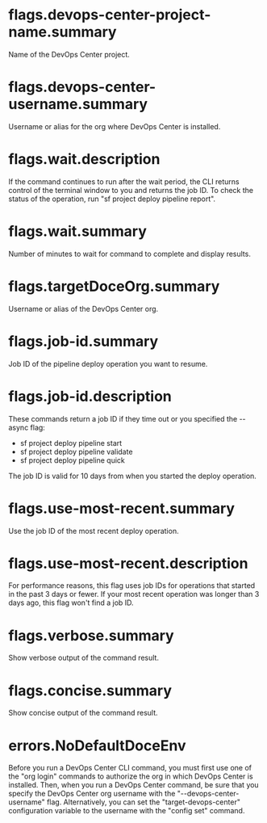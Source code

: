 # flags.devops-center-project-name.summary

Name of the DevOps Center project.

# flags.devops-center-username.summary

Username or alias for the org where DevOps Center is installed.

# flags.wait.description

If the command continues to run after the wait period, the CLI returns control of the terminal window to you and returns the job ID. To check the status of the operation, run "sf project deploy pipeline report".

# flags.wait.summary

Number of minutes to wait for command to complete and display results.

# flags.targetDoceOrg.summary

Username or alias of the DevOps Center org.

# flags.job-id.summary

Job ID of the pipeline deploy operation you want to resume.

# flags.job-id.description

These commands return a job ID if they time out or you specified the --async flag:

- sf project deploy pipeline start
- sf project deploy pipeline validate
- sf project deploy pipeline quick

The job ID is valid for 10 days from when you started the deploy operation.

# flags.use-most-recent.summary

Use the job ID of the most recent deploy operation.

# flags.use-most-recent.description

For performance reasons, this flag uses job IDs for operations that started in the past 3 days or fewer. If your most recent operation was longer than 3 days ago, this flag won't find a job ID.

# flags.verbose.summary

Show verbose output of the command result.

# flags.concise.summary

Show concise output of the command result.

# errors.NoDefaultDoceEnv

Before you run a DevOps Center CLI command, you must first use one of the "org login" commands to authorize the org in which DevOps Center is installed. Then, when you run a DevOps Center command, be sure that you specify the DevOps Center org username with the "--devops-center-username" flag. Alternatively, you can set the "target-devops-center" configuration variable to the username with the "config set" command.
